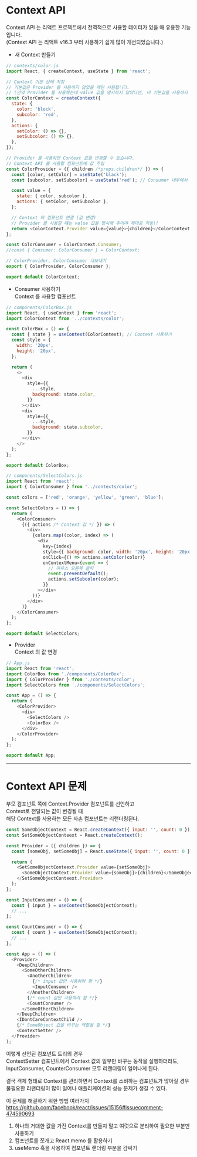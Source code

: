# Context API

Context API 는 리액트 프로젝트에서 전역적으로 사용할 데이터가 있을 때 유용한 기능입니다.  
(Context API 는 리액트 v16.3 부터 사용하기 쉽게 많이 개선되었습니다.)

- 새 Context 만들기

```javascript
// contexts/color.js
import React, { createContext, useState } from 'react';

// Context 기본 상태 지정
// 기본값은 Provider 를 사용하지 않았을 때만 사용됩니다.
// (만약 Provider 를 사용했는데 value 값을 명시하지 않았다면, 이 기본값을 사용하지 않기 떄문에 오류가 발생합니다.)
const ColorContext = createContext({
  state: {
    color: 'block',
    subcolor: 'red',
  },
  actions: {
    setColor: () => {},
    setSubcolor: () => {},
  },
});

// Provider 를 사용하면 Context 값을 변경할 수 있습니다.
// Context API 를 사용할 컴포넌트에 값 주입
const ColorProvider = ({ children /*props.children*/ }) => {
  const [color, setColor] = useState('black');
  const [subcolor, setSubcolor] = useState('red'); // Consumer 내부에서 상태 변경이 가능하도록 합니다.

  const value = {
    state: { color, subcolor },
    actions: { setColor, setSubcolor },
  };

  // Context 와 컴포넌트 연결 (값 변경)
  // Provider 를 사용할 떄는 value 값을 명시해 주어야 제대로 작동!!
  return <ColorContext.Provider value={value}>{children}</ColorContext.Provider>;
};

const ColorConsumer = ColorContext.Consumer;
//const { Consumer: ColorConsumer } = ColorContext;

// ColorProvider, ColorConsumer 내보내기
export { ColorProvider, ColorConsumer };

export default ColorContext;
```

- Consumer 사용하기  
  Context 를 사용할 컴포넌트

```javascript
// components/ColorBox.js
import React, { useContext } from 'react';
import ColorContext from '../contexts/color';

const ColorBox = () => {
  const { state } = useContext(ColorContext); // Context 사용하기
  const style = {
    width: '20px',
    height: '20px',
  };

  return (
    <>
      <div
        style={{
          ...style,
          background: state.color,
        }}
      ></div>
      <div
        style={{
          ...style,
          background: state.subcolor,
        }}
      ></div>
    </>
  );
};

export default ColorBox;
```

```javascript
// components/SelectColors.js
import React from 'react';
import { ColorConsumer } from '../contexts/color';

const colors = ['red', 'orange', 'yellow', 'green', 'blue'];

const SelectColors = () => {
  return (
    <ColorConsumer>
      {({ actions /* Context 값 */ }) => (
        <div>
          {colors.map((color, index) => (
            <div
              key={index}
              style={{ background: color, width: '20px', height: '20px' }}
              onClick={() => actions.setColor(color)}
              onContextMenu={event => {
                // 마우스 오른쪽 클릭
                event.preventDefault();
                actions.setSubcolor(color);
              }}
            ></div>
          ))}
        </div>
      )}
    </ColorConsumer>
  );
};

export default SelectColors;
```

- Provider  
  Context 의 값 변경

```javascript
// App.js
import React from 'react';
import ColorBox from './components/ColorBox';
import { ColorProvider } from './contexts/color';
import SelectColors from './components/SelectColors';

const App = () => {
  return (
    <ColorProvider>
      <div>
        <SelectColors />
        <ColorBox />
      </div>
    </ColorProvider>
  );
};

export default App;
```

---

# Context API 문제

부모 컴포넌트 쪽에 Context.Provider 컴포넌트를 선언하고  
Context로 전달되는 값이 변경될 때  
해당 Context를 사용하는 모든 자손 컴포넌트는 리랜더링된다.

```javascript
const SomeObjectContext = React.createContext({ input: '', count: 0 });
const SetSomeObjectConteext = React.createContext();

const Provider = ({ children }) => {
  const [someObj, setSomeObj] = React.useState({ input: '', count: 0 });

  return (
    <SetSomeObjectConteext.Provider value={setSomeObj}>
      <SomeObjectContext.Provider value={someObj}>{children}</SomeObjectContext.Provider>
    </SetSomeObjectConteext.Provider>
  );
};
```

```javascript
const InputConsumer = () => {
  const { input } = useContext(SomeObjectContext);
  // ...
};

const CountConsumer = () => {
  const { count } = useContext(SomeObjectContext);
  // ...
};

const App = () => (
  <Provider>
    <DeepChildren>
      <SomeOtherChildren>
        <AnotherChildren>
          {/* input 값만 사용하려 함 */}
          <InputConsumer />
        </AnotherChildren>
        {/* count 값만 사용하려 함 */}
        <CountConsumer />
      </SomeOtherChildren>
    </DeepChildren>
    <IDontCareContextChild />
    {/* SomeObject 값을 비꾸는 역할을 함 */}
    <ContextSetter />
  </Provider>
);
```

이렇게 선언된 컴포넌트 트리의 경우  
ContextSetter 컴포넌트에서 Context 값의 일부만 바꾸는 동작을 실행하더라도,  
InputConsumer, CounterConsumer 모두 리랜더링이 일어나게 된다.

결국 객체 형태로 Context를 관리하면서 Context를 소비하는 컴포넌트가 많아질 경우 불필요한 리랜더링이 많이 일어나 애플리케이션의 성능 문제가 생길 수 있다.

이 문제를 해결하기 위한 방법 여러가지  
https://github.com/facebook/react/issues/15156#issuecomment-474590693

1. 하나의 거대한 값을 가진 Context를 만들지 말고 여럿으로 분리하여 필요한 부분만 사용하기
2. 컴포넌트를 쪼개고 React.memo 를 활용하기
3. useMemo 훅을 사용하여 컴포넌트 랜더링 부분을 감싸기
